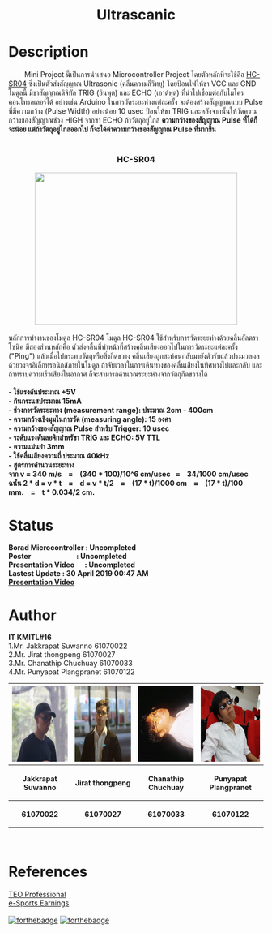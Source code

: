 <h1 align="center"> 
Ultrascanic
</h1>

# Description 
&nbsp;&nbsp;&nbsp;&nbsp;&nbsp;&nbsp;&nbsp;&nbsp;Mini Project นี้เป็นการนำเสนอ Microcontroller Project โดยตัวหลักที่จะใช้คือ <a href=https://cdn.sparkfun.com/datasheets/Sensors/Proximity/HCSR04.pdf>HC-SR04</a> ซึ่งเป็นตัวส่งสัญญาณ Ultrasonic (คลื่นความถี่วิทยุ) โดยป้อนไฟให้ขา VCC และ GND โมดูลนี้ มีขาสัญญาณดิจิทัล TRIG (อินพุต) และ ECHO (เอาต์พุต) ที่นำไปเชื่อมต่อกับไมโครคอนโทรลเลอร์ได้ อย่างเช่น Arduino ในการวัดระยะห่างแต่ละครั้ง จะต้องสร้างสัญญาณแบบ Pulse ที่มีความกว้าง (Pulse Width) อย่างน้อย 10 usec ป้อนให้ขา TRIG และหลังจากนั้นให้วัดความกว้างของสัญญาณช่วง HIGH จากขา ECHO ถ้าวัตถุอยู่ใกล้ <b>ความกว้างของสัญญาณ Pulse ที่ได้ก็จะน้อย แต่ถ้าวัตถุอยู่ไกลออกไป ก็จะได้ค่าความกว้างของสัญญาณ Pulse ที่มากขึ้น</b> <br><br>
<h3 align="center">HC-SR04 </h3>
<p align="center"> 
<img src="https://www.piborg.org/image/cache/catalog/freeburn/BURN-0019/DSC_0245-1024x780.jpg" height="300" width="400">
</p>
หลักการทำงานของโมดูล HC-SR04
โมดูล HC-SR04 ใช้สำหรับการวัดระยะห่างด้วยคลื่นอัลตราโซนิค มีสองส่วนหลักคือ ตัวส่งคลื่นที่ทำหน้าที่สร้างคลื่นเสียงออกไปในการวัดระยะแต่ละครั้ง ("Ping") แล้วเมื่อไปกระทบวัตถุหรือสิ่งกีดขวาง คลื่นเสียงถูกสะท้อนกลับมายังตัวรับแล้วประมวลผลด้วยวงจรอิเล็กทรอนิกส์ภายในโมดูล ถ้าจับเวลาในการเดินทางของคลื่นเสียงในทิศทางไปและกลับ และถ้าทราบความเร็วเสียงในอากาศ ก็จะสามารถคำนวณระยะห่างจากวัตถุกีดขวางได้
<br><br><b>- ใช้แรงดันประมาณ +5V </b><br>
<b>- กินกระแสประมาณ 15mA </b><br>
<b>- ช่วงการวัดระยะทาง (measurement range): ประมาณ 2cm - 400cm  </b><br>
<b>- ความกว้างเชิงมุมในการวัด (measuring angle): 15 องศา </b><br>
<b>- ความกว้างของสัญญาณ Pulse สำหรับ Trigger: 10 usec  </b><br>
<b>- ระดับแรงดันลอจิกสำหรัขา TRIG และ ECHO: 5V TTL  </b><br>
<b>- ความแม่นยำ 3mm  </b><br>
<b>- ใช้คลื่นเสียงความถี่ ประมาณ 40kHz  </b><br>
<b>- สูตรการคำนวนระยะทาง<br> 
จาก v = 340 m/s&nbsp;&nbsp;&nbsp;&nbsp;=&nbsp;&nbsp;&nbsp;&nbsp;(340 * 100)/10^6 cm/usec&nbsp;&nbsp;&nbsp;=&nbsp;&nbsp;&nbsp;&nbsp;34/1000 cm/usec <br>
ฉนั้น 2 * d = v * t&nbsp;&nbsp;&nbsp;&nbsp;=&nbsp;&nbsp;&nbsp;&nbsp;d = v * t/2&nbsp;&nbsp;&nbsp;&nbsp;=&nbsp;&nbsp;&nbsp;&nbsp;(17 * t)/1000 cm&nbsp;&nbsp;&nbsp;&nbsp;=&nbsp;&nbsp;&nbsp;&nbsp;(17 * t)/100 mm.&nbsp;&nbsp;&nbsp;&nbsp;=&nbsp;&nbsp;&nbsp;&nbsp;t * 0.034/2 cm.</b><br>

# Status
<b>Borad Microcontroller&nbsp;: Uncompleted</b><br>
<b>Poster&nbsp;&nbsp;&nbsp;&nbsp;&nbsp;&nbsp;&nbsp;&nbsp;&nbsp;&nbsp;&nbsp;&nbsp;&nbsp;&nbsp;&nbsp;&nbsp;&nbsp;&nbsp;&nbsp;&nbsp;&nbsp;&nbsp;&nbsp;&nbsp;&nbsp;&nbsp;&nbsp;: Uncompleted</b><br>
<b>Presentation Video &nbsp;&nbsp;&nbsp;&nbsp;&nbsp;: Uncompleted</b><br>
<b>Lastest Update : 30 April 2019 00:47 AM</b><br>
<a href="https://www.youtube.com/"><b>Presentation Video</b></a>
# Author 
 <b>IT KMITL#16</b> <br />
 1.Mr.  Jakkrapat  Suwanno    61070022 <br />
 2.Mr.  Jirat thongpeng       61070027 <br />
 3.Mr.  Chanathip Chuchuay    61070033 <br />
 4.Mr.  Punyapat Plangpranet  61070122 <br />
 
<center><table>
 <tr>
  <th><img src="src/ong.jpg" height="150" width="150"></th>
  <th><img src="src/man.jpg" height="150" width="150"></th>
  <th><img src="src/yew.jpg" height="150" width="150"></th>
  <th><img src="src/kitt.jpg" height="150" width="150"></th>
 </tr>
 <tr>
  <th><p align="center">Jakkrapat  Suwanno</p></th> 
  <th><p align="center">Jirat thongpeng   </p></th>
  <th><p align="center">Chanathip Chuchuay</p></th>
  <th><p align="center">Punyapat Plangpranet</p></th>
 </tr>
 <tr>
  <th><p align="center">61070022</p></th>
  <th><p align="center">61070027</p></th>
  <th><p align="center">61070033</p></th>
  <th><p align="center">61070122</p></th>
 </table></center>
 
<br />

# References 
<a href=http://database.esportsobserver.com/>TEO Professional</a><br />
<a href=https://www.esportsearnings.com/>e-Sports Earnings</a>
<br />
<br />
[![forthebadge](https://forthebadge.com/images/badges/made-with-c-plus-plus.svg)](https://forthebadge.com)
[![forthebadge](https://forthebadge.com/images/badges/made-with-c.svg)](https://forthebadge.com)



